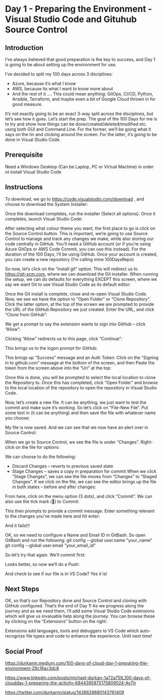 # Day 1 - Preparing the Environment - Visual Studio Code and Gituhub Source Control

## Introduction

I’ve always believed that good preparation is the key to success, and Day 1 is going to be about setting up the environment for use.

I’ve decided to split my 100 days across 3 disciplines:

-	Azure, because it’s what I know
-	AWS, because its what I want to know more about
-	And the rest of it …. This could mean anything: GitOps, CI/CD, Python, Ansible, Terraform, and maybe even a bit of Google Cloud thrown in for good measure.

It’s not exactly going to be an exact 3-way split across the disciplines, but let’s see how it goes.
Let’s start the prep. The goal of the 100 Days for me is to try and show how things can be done/created/deleted/modified etc. using both GUI and Command Line. For the former, we’ll be going what it says on the tin and clicking around the screen. For the latter, it’s going to be done in Visual Studio Code.


## Prerequisite

Need a Windows Desktop (Can be Laptop, PC or Virtual Machine) in order ot install Visual Studio Code

## Instructions

To download, we go to https://code.visualstudio.com/download , and choose to download the System Installer:
 


Once the download completes, run the installer (Select all options). Once it completes, launch Visual Studio Code:
 
After selecting what colour theme you want, the first place to go is click on the Source Control button. This is important, we’re going to use Source Control to manage and track any changes we make, while also storing our code centrally in GitHub. You’ll need a GitHub account (or if you’re using Azure GitOps or AWS Code Commit, you can use this instead). For the duration of the 100 Days, I’ll be using GitHub. Once your account is created, you can create a new repository (I’m calling mine 100DaysRepo)
 
So now, let’s click on the “install git” option. This will redirect us to https://git-scm.com, where we can download the Git installer. When running the setup, we can do defaults for everything EXCEPT this screen, where we say we want Git to use Visual Studio Code as its default editor:
 
Once the Git install is complete, close and re-open Visual Studio Code. Now, we see we have the option to “Open Folder” or “Clone Repository”. Click the latter option, at the top of the screen we are prompted to provide the URL of the GitHub Repository we just created. Enter the URL, and click “Clone from GitHub”:
 
We get a prompt to say the extension wants to sign into GitHub – click “Allow”:
 
Clicking “Allow” redirects us to this page, click “Continue”:
 
This brings us to the logon prompt for GitHub:
 
This brings up “Success” message and an Auth Token: 
Click on the “Signing in to github.com” message at the bottom of the screen, and then Paste the token from the screen above into the “Uri” at the top:
 
Once this is done, you will be prompted to select the local location to clone the Repository to. Once this has completed, click “Open Folder” and browse to the local location of the repository to open the repository in Visual Studio Code.


 
Now, let’s create a new file. It can be anything, we just want to test the commit and make sure it’s working. So let’s click on “File-New File”. Put some text in (it can be anything) and then save the file with whatever name you choose:
 
My file is now saved. And we can see that we now have an alert over in Source Control:
 
When we go to Source Control, we see the file is under “Changes”. Right-click on the file for options:
 
We can choose to do the following:
-	Discard Changes – reverts to previous saved state
-	Stage Changes – saves a copy in preparation for commit
When we click “Stage Changes”, we can see the file moves from “Changes” to “Staged Changes”. If we click on the file, we can see the editor brings up the file in both states – before and after changes:
 
From here, click on the menu option (3 dots), and click “Commit”. We can also use the tick mark () to Commit:
 
This then prompts to provide a commit message. Enter something relevant to the changes you’ve made here and hit enter:
 
And it fails!!!
 
OK, so we need to configure a Name and Email ID in GitBash. So open GitBash and run the following:
git config --global user.name "your_name"
git config --global user.email "your_email_id"
 
So let’s try that again. We’ll commit first:
 
Looks better, so now we’ll do a Push:
 
And check to see if our file is in VS Code? Yes it is!


## Next Steps

OK, so that’s our Repository done and Source Control and cloning with GitHub configured. 
That’s the end of Day 1! As we progress along the journey and as we need them, I’ll add some Visual Studio Code extensions which will give us invaluable help along the journey. You can browse these by clicking on the “Extensions” button on the right:
 
Extensions add languages, tools and debuggers to VS Code which auto-recognize file types and code to enhance the experience. Until next time!


## Social Proof

https://durkanm.medium.com/100-days-of-cloud-day-1-preparing-the-environment-29c16ac3dc8

https://www.linkedin.com/posts/michael-durkan-1a72a759_100-days-of-cloudday-1-preparing-the-activity-6844395875175809024-AyTh

https://twitter.com/durkanm/status/1438628880143761409



